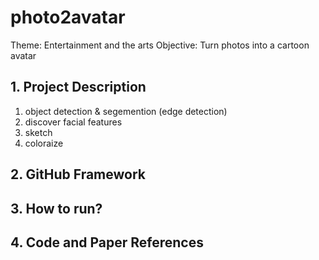 # photo2avatar
Theme: Entertainment and the arts
Objective: Turn photos into a cartoon avatar

## 1. Project Description
1. object detection & segemention (edge detection)
2. discover facial features
3. sketch
4. coloraize


## 2. GitHub Framework

## 3. How to run?


## 4. Code and Paper References

